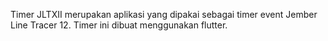 Timer JLTXII merupakan aplikasi yang dipakai sebagai timer event Jember Line Tracer 12. Timer ini dibuat menggunakan flutter.
